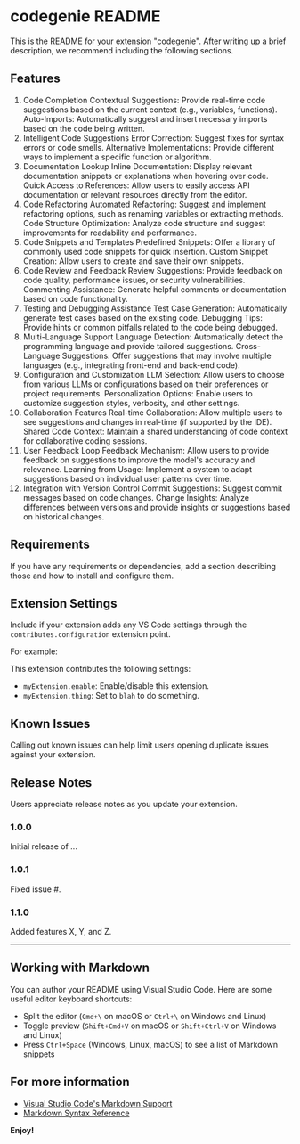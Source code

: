 # codegenie README

This is the README for your extension "codegenie". After writing up a brief description, we recommend including the following sections.

## Features

1. Code Completion
  Contextual Suggestions: Provide real-time code suggestions based on the current context (e.g., variables, functions).
  Auto-Imports: Automatically suggest and insert necessary imports based on the code being written.
2. Intelligent Code Suggestions
  Error Correction: Suggest fixes for syntax errors or code smells.
  Alternative Implementations: Provide different ways to implement a specific function or algorithm.
3. Documentation Lookup
  Inline Documentation: Display relevant documentation snippets or explanations when hovering over code.
  Quick Access to References: Allow users to easily access API documentation or relevant resources directly from the editor.
4. Code Refactoring
  Automated Refactoring: Suggest and implement refactoring options, such as renaming variables or extracting methods.
  Code Structure Optimization: Analyze code structure and suggest improvements for readability and performance.
5. Code Snippets and Templates
  Predefined Snippets: Offer a library of commonly used code snippets for quick insertion.
   Custom Snippet Creation: Allow users to create and save their own snippets.
6. Code Review and Feedback
  Review Suggestions: Provide feedback on code quality, performance issues, or security vulnerabilities.
  Commenting Assistance: Generate helpful comments or documentation based on code functionality.
7. Testing and Debugging Assistance
  Test Case Generation: Automatically generate test cases based on the existing code.
  Debugging Tips: Provide hints or common pitfalls related to the code being debugged.
8. Multi-Language Support
  Language Detection: Automatically detect the programming language and provide tailored suggestions.
  Cross-Language Suggestions: Offer suggestions that may involve multiple languages (e.g., integrating front-end and back-end code).
9. Configuration and Customization
  LLM Selection: Allow users to choose from various LLMs or configurations based on their preferences or project requirements.
  Personalization Options: Enable users to customize suggestion styles, verbosity, and other settings.
10. Collaboration Features
  Real-time Collaboration: Allow multiple users to see suggestions and changes in real-time (if supported by the IDE).
Shared Code Context: Maintain a shared understanding of code context for collaborative coding sessions.
11. User Feedback Loop
  Feedback Mechanism: Allow users to provide feedback on suggestions to improve the model's accuracy and relevance.
  Learning from Usage: Implement a system to adapt suggestions based on individual user patterns over time.
12. Integration with Version Control
  Commit Suggestions: Suggest commit messages based on code changes.
  Change Insights: Analyze differences between versions and provide insights or suggestions based on historical changes.



## Requirements

If you have any requirements or dependencies, add a section describing those and how to install and configure them.

## Extension Settings

Include if your extension adds any VS Code settings through the `contributes.configuration` extension point.

For example:

This extension contributes the following settings:

* `myExtension.enable`: Enable/disable this extension.
* `myExtension.thing`: Set to `blah` to do something.

## Known Issues

Calling out known issues can help limit users opening duplicate issues against your extension.

## Release Notes

Users appreciate release notes as you update your extension.

### 1.0.0

Initial release of ...

### 1.0.1

Fixed issue #.

### 1.1.0

Added features X, Y, and Z.

---

## Working with Markdown

You can author your README using Visual Studio Code.  Here are some useful editor keyboard shortcuts:

* Split the editor (`Cmd+\` on macOS or `Ctrl+\` on Windows and Linux)
* Toggle preview (`Shift+Cmd+V` on macOS or `Shift+Ctrl+V` on Windows and Linux)
* Press `Ctrl+Space` (Windows, Linux, macOS) to see a list of Markdown snippets

## For more information

* [Visual Studio Code's Markdown Support](http://code.visualstudio.com/docs/languages/markdown)
* [Markdown Syntax Reference](https://help.github.com/articles/markdown-basics/)

**Enjoy!**
